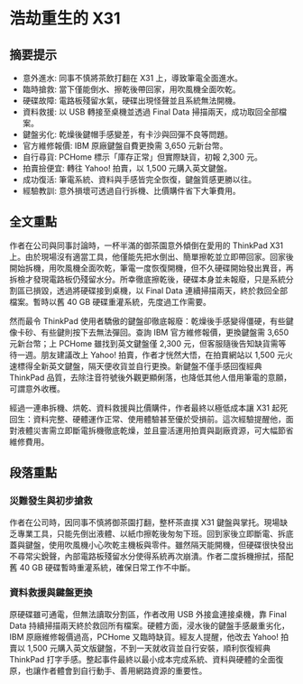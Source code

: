 # 浩劫重生的 X31

## 摘要提示
- 意外進水: 同事不慎將茶飲打翻在 X31 上，導致筆電全面進水。
- 臨時搶救: 當下僅能倒水、擦乾後帶回家，用吹風機全面吹乾。
- 硬碟故障: 電路板殘留水氣，硬碟出現怪聲並且系統無法開機。
- 資料救援: 以 USB 轉接至桌機並透過 Final Data 掃描兩天，成功取回全部檔案。
- 鍵盤劣化: 乾燥後鍵帽手感變差，有卡沙與回彈不良等問題。
- 官方維修報價: IBM 原廠鍵盤自費更換需 3,650 元新台幣。
- 自行尋貨: PCHome 標示「庫存正常」但實際缺貨，初報 2,300 元。
- 拍賣撿便宜: 轉往 Yahoo! 拍賣，以 1,500 元購入英文鍵盤。
- 成功復活: 筆電系統、資料與手感皆完全恢復，鍵盤質感更勝以往。
- 經驗教訓: 意外損壞可透過自行拆機、比價購件省下大筆費用。

## 全文重點
作者在公司與同事討論時，一杯半滿的御茶園意外傾倒在愛用的 ThinkPad X31 上。由於現場沒有適當工具，他僅能先把水倒出、簡單擦乾並立即帶回家。回家後開始拆機，用吹風機全面吹乾，筆電一度恢復開機，但不久硬碟開始發出異音，再拆檢才發現電路板仍殘留水分。所幸徹底擦乾後，硬碟本身並未報廢，只是系統分割區已損毀，透過將硬碟接到桌機，以 Final Data 連續掃描兩天，終於救回全部檔案。暫時以舊 40 GB 硬碟重灌系統，先度過工作需要。

然而最令 ThinkPad 使用者驕傲的鍵盤卻徹底報廢：乾燥後手感變得僵硬，有些鍵像卡砂、有些鍵則按下去無法彈回。查詢 IBM 官方維修報價，更換鍵盤需 3,650 元新台幣；上 PCHome 雖找到英文鍵盤僅 2,300 元，但客服隨後告知缺貨需等待一週。朋友建議改上 Yahoo! 拍賣，作者才恍然大悟，在拍賣網站以 1,500 元火速標得全新英文鍵盤，隔天便收貨並自行更換。新鍵盤不僅手感回復經典 ThinkPad 品質，去除注音符號後外觀更顯俐落，也降低其他人借用筆電的意願，可謂意外收穫。

經過一連串拆機、烘乾、資料救援與比價購件，作者最終以極低成本讓 X31 起死回生：資料完整、硬體運作正常、使用體驗甚至優於受損前。這次經驗提醒他，面對液體災害需立即斷電拆機徹底乾燥，並且靈活運用拍賣與副廠資源，可大幅節省維修費用。

## 段落重點
### 災難發生與初步搶救
作者在公司時，因同事不慎將御茶園打翻，整杯茶直撲 X31 鍵盤與掌托。現場缺乏專業工具，只能先倒出液體、以紙巾擦乾後匆匆下班。回到家後立即斷電、拆底蓋與鍵盤，使用吹風機小心吹乾主機板與零件。雖然隔天能開機，但硬碟很快發出不尋常尖銳聲，內部電路板殘留水分使得系統再次崩潰。作者二度拆機擦拭，搭配舊 40 GB 硬碟暫時重灌系統，確保日常工作不中斷。

### 資料救援與鍵盤更換
原硬碟雖可通電，但無法讀取分割區，作者改用 USB 外接盒連接桌機，靠 Final Data 持續掃描兩天終於救回所有檔案。硬體方面，浸水後的鍵盤手感嚴重劣化，IBM 原廠維修報價過高，PCHome 又臨時缺貨。經友人提醒，他改去 Yahoo! 拍賣以 1,500 元購入英文版鍵盤，不到一天就收貨並自行安裝，順利恢復經典 ThinkPad 打字手感。整起事件最終以最小成本完成系統、資料與硬體的全面復原，也讓作者體會到自行動手、善用網路資源的重要性。